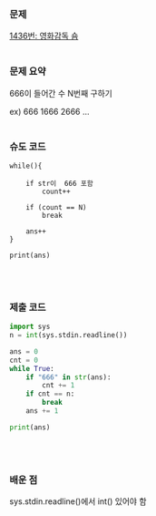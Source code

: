 ### 문제

[1436번: 영화감독 숌](https://www.acmicpc.net/problem/1436)
<br><br>
### 문제 요약

666이 들어간 수 N번째 구하기

ex) 666 1666 2666 …
<br><br>
### 슈도 코드

```
while(){

	if str이  666 포함
		count++

	if (count == N)
		break

	ans++
}

print(ans)
```
<br><br>
### 제출 코드

```python
import sys
n = int(sys.stdin.readline())

ans = 0
cnt = 0
while True:
    if "666" in str(ans):
        cnt += 1
    if cnt == n:
        break
    ans += 1

print(ans)
```
<br><br>
### 배운 점

sys.stdin.readline()에서 int() 있어야 함